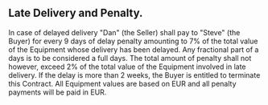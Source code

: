 ## Late Delivery and Penalty.

In case of delayed delivery
"Dan" (the Seller) shall pay to "Steve" (the Buyer) for every 9 days
of delay penalty amounting to 7% of the total value of the Equipment
whose delivery has been delayed. Any fractional part of a days is to be
considered a full days. The total amount of penalty shall not however,
exceed 2% of the total value of the Equipment involved in late delivery.
If the delay is more than 2 weeks, the Buyer is entitled to terminate this Contract.
All Equipment values are based on EUR and all penalty payments will be paid in EUR.